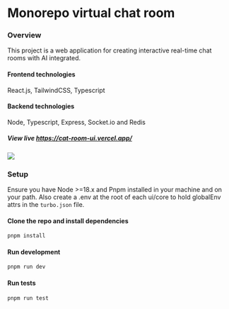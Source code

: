 # Monorepo virtual chat room

### Overview

This project is a web application for creating interactive real-time chat rooms with AI integrated.

#### Frontend technologies

React.js, TailwindCSS, Typescript

#### Backend technologies

Node, Typescript, Express, Socket.io and Redis

##### View live https://cat-room-ui.vercel.app/


![](https://raw.githubusercontent.com/sorrowintogold/cat-room-monorepo/main/apps/ui/public/demo.gif)

### Setup

Ensure you have Node >=18.x and Pnpm installed in your machine and on your path.
Also create a .env at the root of each ui/core to hold globalEnv attrs in the `turbo.json` file.

#### Clone the repo and install dependencies

```sh
pnpm install
```

#### Run development

```sh
pnpm run dev
```

#### Run tests

```sh
pnpm run test
```
